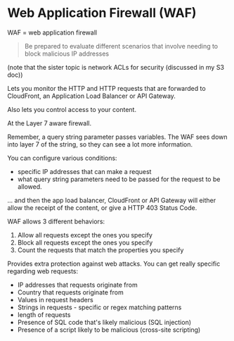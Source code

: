 # Web Application Firewall (WAF)

WAF = web application firewall 

> Be prepared to evaluate different scenarios that involve needing to block malicious IP addresses

(note that the sister topic is network ACLs for security (discussed in my S3 doc))

Lets you monitor the HTTP and HTTP requests that are forwarded to CloudFront, an Application Load Balancer or API Gateway.

Also lets you control access to your content.

At the Layer 7 aware firewall. 

Remember, a query string parameter passes variables. The WAF sees down into layer 7 of the string, so they can see a lot more information. 

You can configure various conditions:
* specific IP addresses that can make a request
* what query string parameters need to be passed for the request to be allowed. 

... and then the app load balancer, CloudFront or API Gateway will either allow the receipt of the content, or give a HTTP 403 Status Code.

WAF allows 3 different behaviors:

1. Allow all requests except the ones you specify
2. Block all requests except the ones you specify
3. Count the requests that match the properties you specify

Provides extra protection against web attacks. You can get really specific regarding web requests:

* IP addresses that requests originate from
* Country that requests originate from
* Values in request headers
* Strings in requests - specific or regex matching patterns
* length of requests
* Presence of SQL code that's likely malicious (SQL injection)
* Presence of a script likely to be malicious (cross-site scripting)